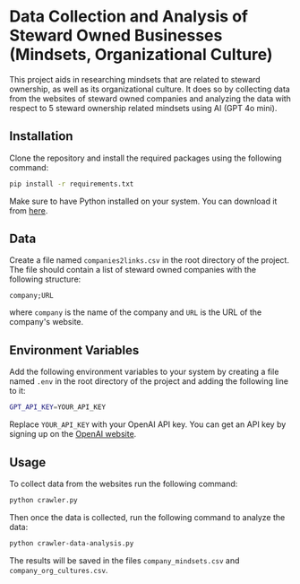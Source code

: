 # Data Collection and Analysis of Steward Owned Businesses (Mindsets, Organizational Culture)

This project aids in researching mindsets that are related to steward ownership, as well as its organizational culture.
It does so by collecting data from the websites of steward owned companies and analyzing the data with respect to 5
steward ownership related mindsets using AI (GPT 4o mini).

## Installation

Clone the repository and install the required packages using the following command:

```bash
pip install -r requirements.txt
```

Make sure to have Python installed on your system.
You can download it from [here](https://www.python.org/downloads/).

## Data

Create a file named `companies2links.csv` in the root directory of the project. The file should contain a list of
steward owned companies with the following structure:

```csv
company;URL
```

where `company` is the name of the company and `URL` is the URL of the company's website.

## Environment Variables

Add the following environment variables to your system by creating a file named `.env` in the root directory of the
project
and adding the following line to it:

```bash
GPT_API_KEY=YOUR_API_KEY
```

Replace `YOUR_API_KEY` with your OpenAI API key. You can get an API key by signing up on
the [OpenAI website](https://platform.openai.com/).

## Usage

To collect data from the websites run the following command:

```bash
python crawler.py
```

Then once the data is collected, run the following command to analyze the data:

```bash
python crawler-data-analysis.py
```

The results will be saved in the files `company_mindsets.csv` and `company_org_cultures.csv`.